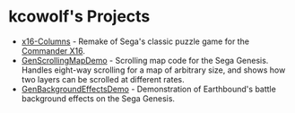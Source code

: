 # kcowolf's Projects

- [x16-Columns](https://github.com/kcowolf/x16-Columns) - Remake of Sega's classic puzzle game for the [Commander X16](https://www.commanderx16.com).
- [GenScrollingMapDemo](https://github.com/kcowolf/GenScrollingMapDemo) - Scrolling map code for the Sega Genesis.  Handles eight-way scrolling for a map of arbitrary size, and shows how two layers can be scrolled at different rates.
- [GenBackgroundEffectsDemo](https://github.com/kcowolf/GenBackgroundEffectsDemo) - Demonstration of Earthbound's battle background effects on the Sega Genesis.
